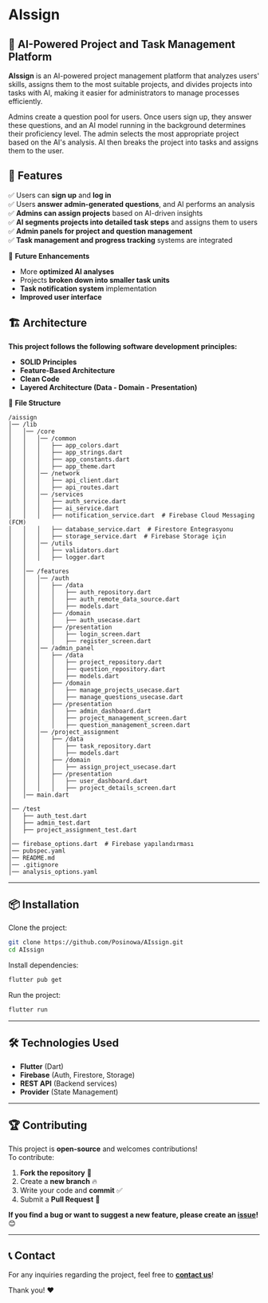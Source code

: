 # AIssign

## 🚀 AI-Powered Project and Task Management Platform

**AIssign** is an AI-powered project management platform that analyzes users' skills, assigns them to the most suitable projects, and divides projects into tasks with AI, making it easier for administrators to manage processes efficiently.

Admins create a question pool for users. Once users sign up, they answer these questions, and an AI model running in the background determines their proficiency level. The admin selects the most appropriate project based on the AI's analysis. AI then breaks the project into tasks and assigns them to the user.

## 📌 Features

✅ Users can **sign up** and **log in**  
✅ Users **answer admin-generated questions**, and AI performs an analysis  
✅ **Admins can assign projects** based on AI-driven insights  
✅ **AI segments projects into detailed task steps** and assigns them to users  
✅ **Admin panels for project and question management**  
✅ **Task management and progress tracking** systems are integrated  

🔄 **Future Enhancements**  
- More **optimized AI analyses**  
- Projects **broken down into smaller task units**  
- **Task notification system** implementation  
- **Improved user interface**  

## 🏗️ Architecture

**This project follows the following software development principles:**
- **SOLID Principles**
- **Feature-Based Architecture**
- **Clean Code**
- **Layered Architecture (Data - Domain - Presentation)**

📂 **File Structure**

```
/aissign
│── /lib
│   │── /core
│   │   │── /common
│   │   │   ├── app_colors.dart
│   │   │   ├── app_strings.dart
│   │   │   ├── app_constants.dart
│   │   │   ├── app_theme.dart
│   │   │── /network
│   │   │   ├── api_client.dart
│   │   │   ├── api_routes.dart
│   │   │── /services
│   │   │   ├── auth_service.dart
│   │   │   ├── ai_service.dart
│   │   │   ├── notification_service.dart  # Firebase Cloud Messaging (FCM)
│   │   │   ├── database_service.dart  # Firestore Entegrasyonu
│   │   │   ├── storage_service.dart  # Firebase Storage için
│   │   │── /utils
│   │   │   ├── validators.dart
│   │   │   ├── logger.dart
│   │
│   │── /features
│   │   │── /auth
│   │   │   ├── /data
│   │   │   │   ├── auth_repository.dart
│   │   │   │   ├── auth_remote_data_source.dart
│   │   │   │   ├── models.dart
│   │   │   ├── /domain
│   │   │   │   ├── auth_usecase.dart
│   │   │   ├── /presentation
│   │   │   │   ├── login_screen.dart
│   │   │   │   ├── register_screen.dart
│   │   │── /admin_panel
│   │   │   ├── /data
│   │   │   │   ├── project_repository.dart
│   │   │   │   ├── question_repository.dart
│   │   │   │   ├── models.dart
│   │   │   ├── /domain
│   │   │   │   ├── manage_projects_usecase.dart
│   │   │   │   ├── manage_questions_usecase.dart
│   │   │   ├── /presentation
│   │   │   │   ├── admin_dashboard.dart
│   │   │   │   ├── project_management_screen.dart
│   │   │   │   ├── question_management_screen.dart
│   │   │── /project_assignment
│   │   │   ├── /data
│   │   │   │   ├── task_repository.dart
│   │   │   │   ├── models.dart
│   │   │   ├── /domain
│   │   │   │   ├── assign_project_usecase.dart
│   │   │   ├── /presentation
│   │   │   │   ├── user_dashboard.dart
│   │   │   │   ├── project_details_screen.dart
│   │── main.dart
│
│── /test
│   ├── auth_test.dart
│   ├── admin_test.dart
│   ├── project_assignment_test.dart
│
│── firebase_options.dart  # Firebase yapılandırması
│── pubspec.yaml
│── README.md
│── .gitignore
│── analysis_options.yaml

```

---

## 📦 Installation

Clone the project:

```bash
git clone https://github.com/Posinowa/AIssign.git
cd AIssign
```

Install dependencies:

```bash
flutter pub get
```

Run the project:

```bash
flutter run
```

---

## 🛠 Technologies Used

- **Flutter** (Dart)  
- **Firebase** (Auth, Firestore, Storage)  
- **REST API** (Backend services)  
- **Provider** (State Management)  

---

## 🏆 Contributing

This project is **open-source** and welcomes contributions!  
To contribute:

1. **Fork the repository** 🍴  
2. Create a **new branch** 🔥  
3. Write your code and **commit** ✅  
4. Submit a **Pull Request** 🚀  

**If you find a bug or want to suggest a new feature, please create an [issue](https://github.com/Posinowa/AiPM/issues)!** 😊  

---

## 📞 Contact

For any inquiries regarding the project, feel free to  **[contact us](https://posinowa.com)**!  

Thank you! ❤️

